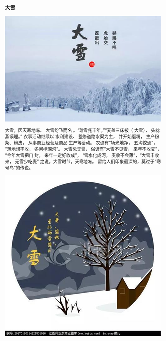 ### 大雪

![](images/大雪.jpg)

大雪，因天寒地冻、 大雪纷飞而名 。“瑞雪兆丰年。”“麦盖三床被（ 大雪）， 头枕蒸馍睡。” 农事活动继续以 水利建设、 整修道路水渠为主， 并开始磨粉， 生产粉条、粉皮， 从事商业经营及商品 生产等活动。 农谚有“场光地净， 五沟挖通”， “薄地想丰收， 冬闲挖深沟”。 大雪忌无雪， 俗谚有“大雪不见雪， 来年不收麦”， “今年大雪把门 封， 来年一定好收成”， “雪水化成河， 麦收不会薄”，“大雪丰收来， 无雪少吃麦” 之说。大雪时节，天寒地冻。 留给人们印象最深的，莫过于“寒号鸟”的传说。

![](images/大雪2.jpg)